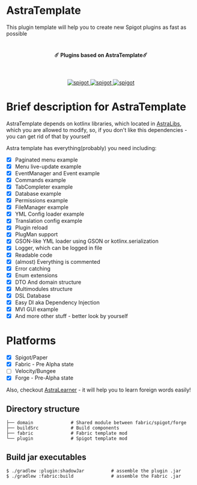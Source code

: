 # AstraTemplate
This plugin template will help you to create new Spigot plugins as fast as possible
# 
<h4 align="center">☄️ Plugins based on AstraTemplate☄️ </h4>
</br>
<p align="center">
    <a href="https://github.com/Astra-Interactive/AstraLibs">
        <img alt="spigot" src="https://img.shields.io/badge/github-AstraLibs-1B76CA"/>
    </a>    
    <a href="https://www.spigotmc.org/resources/astra-market.99114/">
        <img alt="spigot" src="https://img.shields.io/badge/github-AstraMarket-1B76CA"/>
    </a>
    <a href="https://www.spigotmc.org/resources/simple-rating.103317/">
        <img alt="spigot" src="https://img.shields.io/badge/github-SimpleRating-1B76CA"/>
    </a>
</p>

# Brief description for AstraTemplate

AstraTemplate depends on kotlinx libraries, which located in [AstraLibs](https://github.com/Asrta-Interactive/AstraTemplate/wiki/AstraLibs), which you are allowed to modify, so, if you don't like this dependencies - you can get rid of that by yourself
 

Astra template has everything(probably) you need including:
- [x] Paginated menu example
- [x] Menu live-update example
- [x] EventManager and Event example
- [x] Commands example
- [x] TabCompleter example
- [x] Database example
- [x] Permissions example
- [x] FileManager example
- [x] YML Config loader example
- [x] Translation config example
- [x] Plugin reload
- [x] PlugMan support
- [x] GSON-like YML loader using GSON or kotlinx.serialization
- [x] Logger, which can be logged in file
- [x] Readable code
- [x] (almost) Everything is commented
- [x] Error catching
- [x] Enum extensions
- [x] DTO And domain structure
- [x] Multimodules structure
- [x] DSL Database
- [x] Easy DI aka Dependency Injection
- [x] MVI GUI example
- [x] And more other stuff - better look by yourself

# Platforms

- [x] Spigot/Paper
- [x] Fabric - Pre Alpha state
- [ ] Velocity/Bungee
- [x] Forge - Pre-Alpha state

Also, checkout [AstraLearner](https://play.google.com/store/apps/details?id=com.makeevrserg.astralearner) - it will help you to learn foreign words easily!

## Directory structure
    
    ├── domain              # Shared module between fabric/spigot/forge
    ├── buildSrc            # Build components
    ├── fabric              # Fabric template mod
    └── plugin              # Spigot template mod
    
## Build jar executables
    $ ./gradlew :plugin:shadowJar          # assemble the plugin .jar
    $ ./gradlew :fabric:build              # assemble the Fabric .jar
